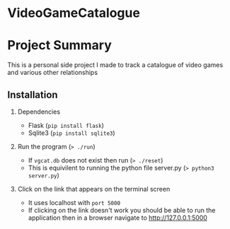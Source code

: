 # VideoGameCatalogue

# Project Summary
This is a personal side project I made to track a catalogue of video games and various other relationships

## Installation
1. Dependencies

	- Flask (```pip install flask```)
	- Sqlite3 (```pip install sqlite3```)

2. Run the program (```> ./run```)
	- If `vgcat.db` does not exist then run (```> ./reset```)
	- This is equivilent to running the python file server.py (```> python3 server.py```)

3. Click on the link that appears on the terminal screen

	- It uses localhost with `port 5000`
	- If clicking on the link doesn't work you should be able to run the application then in a browser navigate to http://127.0.0.1:5000
